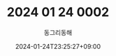 ---
title: "2024 01 24 0002"
date: 2024-01-24T23:25:27+09:00
draft: false
categories: []
author: "동그리동해"
---